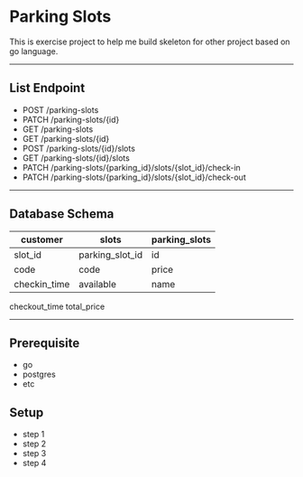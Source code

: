# Parking Slots

This is exercise project to help me build skeleton for other project based on go language.

---
## List Endpoint

* POST /parking-slots
* PATCH /parking-slots/{id}
* GET /parking-slots
* GET /parking-slots/{id}
* POST /parking-slots/{id}/slots
* GET /parking-slots/{id}/slots
* PATCH /parking-slots/{parking_id}/slots/{slot_id}/check-in
* PATCH /parking-slots/{parking_id}/slots/{slot_id}/check-out

---
## Database Schema

customer | slots | parking_slots
------------- | ----- | --------
slot_id            | parking_slot_id | id
code         | code | price
checkin_time          | available | name
checkout_time
total_price

---
## Prerequisite
- go
- postgres
- etc

## Setup

- step 1
- step 2
- step 3
- step 4
